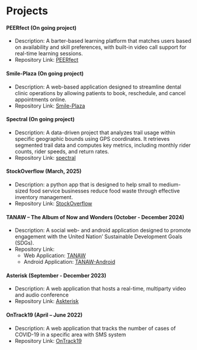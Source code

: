# Projects
#### PEERfect (On going project)
- Description: A barter-based learning platform that matches users based on availability and skill preferences, with built-in video call support for real-time learning sessions.
- Repository Link: [PEERfect](https://github.com/ratatatatcode/peerfect)

#### Smile-Plaza (On going project)
- Description: A web-based application designed to streamline dental clinic operations by allowing patients to book, reschedule, and cancel appointments online.
- Repository Link: [Smile-Plaza](https://github.com/Exuille/Smile-Plaza)

#### Spectral (On going project)
- Description: A data-driven project that analyzes trail usage within specific geographic bounds using GPS coordinates. It retrieves segmented trail data and computes key metrics, including monthly rider counts, rider speeds, and return rates.
- Repository Link: [spectral](https://github.com/ninnzz/spectral)

#### StockOverflow (March, 2025)
- Description: a python app that is designed to help small to medium-sized food service businesses reduce food waste through effective inventory management.
- Repository Link: [StockOverflow](https://github.com/VinnRe/StockOverflow)

#### TANAW – The Album of Now and Wonders (October - December 2024)
- Description: A social web- and android application designed to promote engagement
with the United Nation’ Sustainable Development Goals (SDGs).
- Repository Link:
	- Web Application: [TANAW](https://github.com/DanielleZiac/TANAW)
	- Android Application: [TANAW-Android](https://github.com/DanielleZiac/TANAW-Android)

#### Asterisk (September - December 2023)
- Description: A web application that hosts a real-time, multiparty video and audio conference
- Repository Link: [Askterisk](https://github.com/VinnRe/Asterisk)

#### OnTrack19 (April – June 2022)
- Description: A web application that tracks the number of cases of COVID-19 in a specific area with SMS system
- Repository Link: [OnTrack19](https://github.com/herseyy/ontrack-19)
